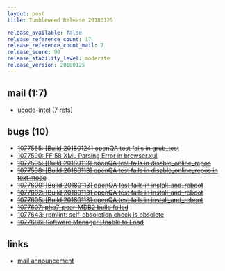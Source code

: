```yaml
---
layout: post
title: Tumbleweed Release 20180125

release_available: false
release_reference_count: 17
release_reference_count_mail: 7
release_score: 90
release_stability_level: moderate
release_version: 20180125
---
```


## mail (1:7)

- [ucode-intel](https://lists.opensuse.org/opensuse-factory/2018-01/msg00622.html) (7 refs)

## bugs (10)

<!--more-->

- ~~[1077565: \[Build 20180124\] openQA test fails in grub_test](https://bugzilla.opensuse.org/show_bug.cgi?id=1077565)~~
- ~~[1077590: FF 58 XML Parsing Error in browser.xul](https://bugzilla.opensuse.org/show_bug.cgi?id=1077590)~~
- ~~[1077595: \[Build 20180113\] openQA test fails in disable_online_repos](https://bugzilla.opensuse.org/show_bug.cgi?id=1077595)~~
- ~~[1077598: \[Build 20180113\] openQA test fails in disable_online_repos in text mode](https://bugzilla.opensuse.org/show_bug.cgi?id=1077598)~~
- ~~[1077600: \[Build 20180113\] openQA test fails in install_and_reboot](https://bugzilla.opensuse.org/show_bug.cgi?id=1077600)~~
- ~~[1077602: \[Build 20180113\] openQA test fails in install_and_reboot](https://bugzilla.opensuse.org/show_bug.cgi?id=1077602)~~
- ~~[1077605: \[Build 20180113\] openQA test fails in install_and_reboot](https://bugzilla.opensuse.org/show_bug.cgi?id=1077605)~~
- ~~[1077607: php7-pear-MDB2 build failed](https://bugzilla.opensuse.org/show_bug.cgi?id=1077607)~~
- [1077643: rpmlint: self-obsoletion check is obsolete](https://bugzilla.opensuse.org/show_bug.cgi?id=1077643)
- ~~[1077686: Software Manager Unable to Load](https://bugzilla.opensuse.org/show_bug.cgi?id=1077686)~~



## links

- [mail announcement](https://lists.opensuse.org/opensuse-factory/2018-01/msg00607.html)
